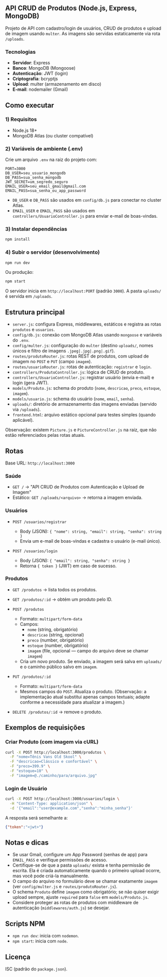 ## API CRUD de Produtos (Node.js, Express, MongoDB)

Projeto de API com cadastro/login de usuários, CRUD de produtos e upload de imagem usando `multer`. As imagens são servidas estaticamente via rota `/uploads`.

### Tecnologias
- **Servidor**: Express
- **Banco**: MongoDB (Mongoose)
- **Autenticação**: JWT (login)
- **Criptografia**: bcryptjs
- **Upload**: multer (armazenamento em disco)
- **E-mail**: nodemailer (Gmail)

## Como executar

### 1) Requisitos
- Node.js 18+
- MongoDB Atlas (ou cluster compatível)

### 2) Variáveis de ambiente (.env)
Crie um arquivo `.env` na raiz do projeto com:

```
PORT=3000
DB_USER=seu_usuario_mongodb
DB_PASS=sua_senha_mongodb
JWT_SECRET=um_segredo_seguro
EMAIL_USER=seu_email_gmail@gmail.com
EMAIL_PASS=sua_senha_ou_app_password
```

- `DB_USER` e `DB_PASS` são usados em `config/db.js` para conectar no cluster Atlas.
- `EMAIL_USER` e `EMAIL_PASS` são usados em `controllers/UsuarioController.js` para enviar e-mail de boas-vindas.

### 3) Instalar dependências

```bash
npm install
```

### 4) Subir o servidor (desenvolvimento)

```bash
npm run dev
```

Ou produção:

```bash
npm start
```

O servidor inicia em `http://localhost:PORT` (padrão `3000`). A pasta `uploads/` é servida em `/uploads`.

## Estrutura principal

- `server.js`: configura Express, middlewares, estáticos e registra as rotas `produtos` e `usuarios`.
- `config/db.js`: conexão com MongoDB Atlas usando `mongoose` e variáveis do `.env`.
- `config/multer.js`: configuração do `multer` (destino `uploads/`, nomes únicos e filtro de imagens `.jpeg|.jpg|.png|.gif`).
- `routes/produtoRouter.js`: rotas REST de produtos, com upload de imagem no `POST` e `PUT` (campo `imagem`).
- `routes/usuarioRouter.js`: rotas de autenticação: `registrar` e `login`.
- `controllers/ProdutoController.js`: lógica de CRUD de produto.
- `controllers/UsuarioController.js`: registrar usuário (envia e-mail) e login (gera JWT).
- `models/Produto.js`: schema do produto (`nome`, `descricao`, `preco`, `estoque`, `imagem`).
- `models/usuario.js`: schema do usuário (`nome`, `email`, `senha`).
- `uploads/`: diretório de armazenamento das imagens enviadas (servido via `/uploads`).
- `frontend.html`: arquivo estático opcional para testes simples (quando aplicável).

Observação: existem `Picture.js` e `PictureController.js` na raiz, que não estão referenciados pelas rotas atuais.

## Rotas

Base URL: `http://localhost:3000`

### Saúde
- `GET /` → "API CRUD de Produtos com Autenticação e Upload de Imagem"
- Estático: `GET /uploads/<arquivo>` → retorna a imagem enviada.

### Usuários
- `POST /usuarios/registrar`
  - Body (JSON): `{ "nome": string, "email": string, "senha": string }`
  - Envia um e-mail de boas-vindas e cadastra o usuário (e-mail único).

- `POST /usuarios/login`
  - Body (JSON): `{ "email": string, "senha": string }`
  - Retorna `{ token }` (JWT) em caso de sucesso.

### Produtos
- `GET /produtos` → lista todos os produtos.
- `GET /produtos/:id` → obtém um produto pelo ID.

- `POST /produtos`
  - Formato: `multipart/form-data`
  - Campos:
    - `nome` (string, obrigatório)
    - `descricao` (string, opcional)
    - `preco` (number, obrigatório)
    - `estoque` (number, obrigatório)
    - `imagem` (file, opcional — campo do arquivo deve se chamar `imagem`)
  - Cria um novo produto. Se enviado, a imagem será salva em `uploads/` e o caminho público salvo em `imagem`.

- `PUT /produtos/:id`
  - Formato: `multipart/form-data`
  - Mesmos campos do `POST`. Atualiza o produto. (Observação: a implementação atual substitui apenas campos textuais; adapte conforme a necessidade para atualizar a imagem.)

- `DELETE /produtos/:id` → remove o produto.

## Exemplos de requisições

### Criar Produto (com imagem via cURL)
```bash
curl -X POST http://localhost:3000/produtos \
  -F "nome=Tênis Vans Old Skool" \
  -F "descricao=Clássico e confortável" \
  -F "preco=399.9" \
  -F "estoque=10" \
  -F "imagem=@./caminho/para/arquivo.jpg"
```

### Login de Usuário
```bash
curl -X POST http://localhost:3000/usuarios/login \
  -H "Content-Type: application/json" \
  -d '{"email":"user@example.com","senha":"minha_senha"}'
```

A resposta será semelhante a:
```json
{"token":"<jwt>"}
```

## Notas e dicas
- Se usar Gmail, configure um App Password (senhas de app) para `EMAIL_PASS` e verifique permissões de acesso.
- Certifique-se de que a pasta `uploads/` exista e tenha permissão de escrita. Ela é criada automaticamente quando o primeiro upload ocorre, mas você pode criá-la manualmente.
- O campo do arquivo no formulário deve se chamar exatamente `imagem` (ver `config/multer.js` e `routes/produtoRouter.js`).
- O schema `Produto` define `imagem` como obrigatório; se não quiser exigir upload sempre, ajuste `required` para `false` em `models/Produto.js`.
- Considere proteger as rotas de produtos com middleware de autenticação (`middlewares/auth.js`) se desejar.

## Scripts NPM
- `npm run dev`: inicia com `nodemon`.
- `npm start`: inicia com `node`.

## Licença
ISC (padrão do `package.json`).
